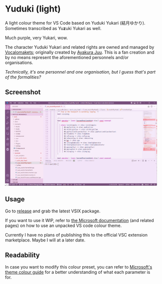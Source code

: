 # Yuduki (light)

A light colour theme for VS Code based on Yuduki Yukari (結月ゆかり). Sometimes transcribed as Yu**z**uki Yukari as well.  

Much purple, very Yukari, wow.  

The character Yuduki Yukari and related rights are owned and managed by [Vocalomakets](https://vocalomakets.com/); originally created by [Ayakura Juu](https://twitter.com/haino). This is a fan creation and by no means represent the aforementioned personnels and/or organisations.  

*Technically, it's one personnel and one organisation, but I guess that's part of the formalities?*  

## Screenshot

![Used for display is the JUCE framework](images/screenshot.png)

## Usage

Go to [release](https://github.com/Schmeichel20/yuduki-colour-light/releases) and grab the latest VSIX package.  

If you want to use it WIP, refer to [the Microsoft documentation](https://code.visualstudio.com/api/extension-guides/color-theme) (and related pages) on how to use an unpacked VS code colour theme.  

Currently I have no plans of publishing this to the official VSC extension marketplace. Maybe I will at a later date.  

## Readability

In case you want to modify this colour preset, you can refer to [Microsoft's theme colour guide](https://code.visualstudio.com/api/references/theme-color) for a better understanding of what each parameter is for.  